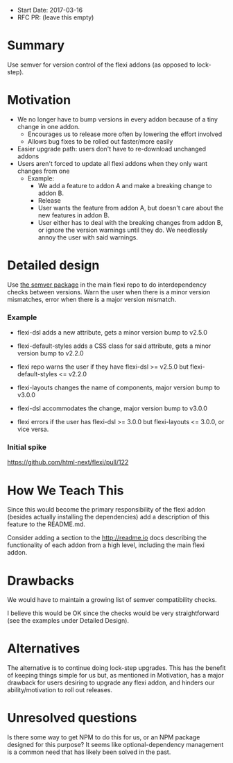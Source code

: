 - Start Date: 2017-03-16
- RFC PR: (leave this empty)

# Summary

Use semver for version control of the flexi addons (as opposed to lock-step).

# Motivation

* We no longer have to bump versions in every addon because of a tiny change in
  one addon.
  - Encourages us to release more often by lowering the effort involved
  - Allows bug fixes to be rolled out faster/more easily
* Easier upgrade path: users don't have to re-download unchanged addons
* Users aren't forced to update all flexi addons when they only want changes
  from one
  - Example:
    * We add a feature to addon A and make a breaking change to addon B.
    * Release
    * User wants the feature from addon A, but doesn't care about the new
      features in addon B.
    * User either has to deal with the breaking changes from addon B, or ignore
      the version warnings until they do. We needlessly annoy the user with said
      warnings.

# Detailed design

Use [the semver package](https://www.npmjs.com/package/semver) in the main flexi
repo to do interdependency checks between versions. Warn the user when there is
a minor version mismatches, error when there is a major version mismatch.

### Example

* flexi-dsl adds a new attribute, gets a minor version bump to v2.5.0
* flexi-default-styles adds a CSS class for said attribute, gets a minor version
  bump to v2.2.0
* flexi repo warns the user if they have flexi-dsl >= v2.5.0 but
  flexi-default-styles <= v2.2.0

* flexi-layouts changes the name of components, major version bump to v3.0.0
* flexi-dsl accommodates the change, major version bump to v3.0.0
* flexi errors if the user has flexi-dsl >= 3.0.0 but flexi-layouts <= 3.0.0, or
  vice versa.

### Initial spike

https://github.com/html-next/flexi/pull/122

# How We Teach This

Since this would become the primary responsibility of the flexi addon (besides
actually installing the dependencies) add a description of this feature to the
README.md.

Consider adding a section to the http://readme.io docs describing the
functionality of each addon from a high level, including the main flexi addon.

# Drawbacks

We would have to maintain a growing list of semver compatibility checks.

I believe this would be OK since the checks would be very straightforward (see
the examples under Detailed Design).

# Alternatives

The alternative is to continue doing lock-step upgrades. This has the benefit of
keeping things simple for us but, as mentioned in Motivation, has a major
drawback for users desiring to upgrade any flexi addon, and hinders our
ability/motivation to roll out releases.

# Unresolved questions

Is there some way to get NPM to do this for us, or an NPM package designed for
this purpose? It seems like optional-dependency management is a common need that
has likely been solved in the past.
